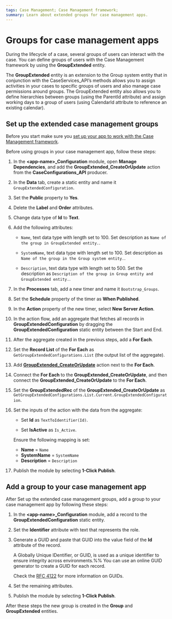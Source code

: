 ```yaml
---
tags: Case Management; Case Management framework;
summary: Learn about extended groups for case management apps.
---
```


# Groups for case management apps

During the lifecycle of a case, several groups of users can interact with the case.
You can define groups of users with the Case Management framework by using the **GroupExtended** entity.

The **GroupExtended** entity is an extension to the Group system entity that in conjunction with the CaseServices_API’s methods allows you to assign activities in your cases to specific groups of users and also manage case permissions around groups. The GroupExtended entity also allows you to define hierarchies between groups (using the ParentId attribute) and assign working days to a group of users (using CalendarId attribute to reference an existing calendar).

## Set up the extended case management groups

Before you start make sure you [set up your app to work with the Case Management framework](bootstrap-app.md).

Before using groups in your case management app, follow these steps:

1. In the **&lt;app-name&gt;_Configuration** module, open  **Manage Dependencies**, and add the **GroupExtended_CreateOrUpdate** action from the **CaseConfigurations_API** producer.

1. In the **Data** tab, create a static entity and name it `GroupExtendedConfiguration`.

1. Set the **Public** property to **Yes**.

1. Delete the **Label** and **Order** attributes.

1. Change data type of **Id** to **Text**.

1. Add the following attributes:

    * `Name`, text data type with length set to 100. Set description as `Name of the group in GroupExtended entity.`.

    * `SystemName`, text data type with length set to 100. Set description as `Name of the group in the Group system entity.`.
    * `Description`, text data type with length set to 500. Set the description as `Description of the group in Group entity and GroupExtended entity.`.

1. In the **Processes** tab, add a new timer and name it `Bootstrap_Groups`.

1. Set the **Schedule** property of the timer as **When Published**.

1. In the **Action** property of the new timer, select **New Server Action**.

1. In the action flow, add an aggregate that fetches all records in **GroupExtendedConfiguration** by dragging the **GroupExtendedConfiguration** static entity between the Start and End.

1. After the aggregate created in the previous steps, add a **For Each**.

1. Set the **Record List** of the **For Each** as `GetGroupExtendedConfigurations.List` (the output list of the aggregate).

1. Add [**GroupExtended_CreateOrUpdate**](ref/auto/CaseConfigurations_API.final.md#GroupExtended_CreateOrUpdate) action next to the **For Each**.

1. Connect the **For Each** to the **GroupExtended_CreateOrUpdate**, and then connect the **GroupExtended_CreateOrUpdate** to the **For Each**.

1. Set the **GroupExtendedRec** of the **GroupExtended_CreateOrUpdate** as `GetGroupExtendedConfigurations.List.Current.GroupExtendedConfiguration`.

1. Set the inputs of the action with the data from the aggregate:

    * Set **Id** as `TextToIdentifier(Id)`.

    * Set **IsActive** as `Is_Active`.

    <div class="info" markdown="1">

    Ensure the following mapping is set:
        
    * **Name** = `Name`
    * **SystemName** = `SystemName`
    * **Description** = `Description`

    </div>

1. Publish the module by selecting **1-Click Publish**.

## Add a group to your case management app

After Set up the extended case management groups, add a group to your case management app by following these steps:

1. In the **&lt;app-name&gt;_Configuration** module, add a record to the **GroupExtendedConfiguration** static entity.

1. Set the **Identifier** attribute with text that represents the role.

1. Generate a GUID and paste that GUID into the value field of the **Id** attribute of the record.

    <div class="info" markdown="1">

    A Globally Unique IDentifier, or GUID, is used as a unique identifier to ensure integrity across environments.%%
    You can use an online GUID generator to create a GUID for each record.

    Check the [RFC 4122](https://www.ietf.org/rfc/rfc4122.txt) for more information on GUIDs.

    </div>

1. Set the remaining attributes.

1. Publish the module by selecting **1-Click Publish**.

After these steps the new group is created in the **Group** and **GroupExtended** entities.

